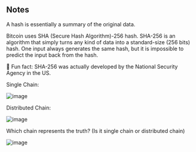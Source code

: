 ## Notes

A hash is essentially a summary of the original data.

Bitcoin uses SHA (Secure Hash Algorithm)-256 hash. SHA-256 is an algorithm that simply turns any kind of data into a standard-size (256 bits) hash. One input always generates the same hash, but it is impossible to predict the input back from the hash.

💅 Fun fact: SHA-256 was actually developed by the National Security Agency in the US.

Single Chain:

![image](https://github.com/Akash3121/Blockchain/assets/87650180/3a4d4bd4-faf3-41eb-876c-bbc2b29b17c8)

Distributed Chain:

![image](https://github.com/Akash3121/Blockchain/assets/87650180/6a9ef06b-0ead-473a-88bc-cf3dfe85f15a)

Which chain represents the truth? (Is it single chain or distributed chain)

![image](https://github.com/Akash3121/Blockchain/assets/87650180/2ab9af38-803d-4ed9-be57-04c5ca52a579)
